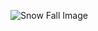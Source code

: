 ![Snow Fall Image](https://media.istockphoto.com/photos/winter-background-with-a-defocused-country-house-snowfall-a-place-for-picture-id1345210505?s=612x612)
